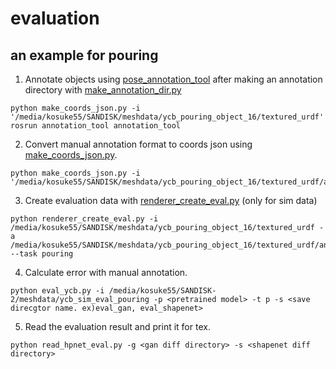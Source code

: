 # evaluation
## an example for pouring

1. Annotate objects using [pose_annotation_tool](https://github.com/kosuke55/pose_annotation_tool) after making an annotation directory with [make_annotation_dir.py](https://github.com/kosuke55/pose_annotation_tool/blob/master/utils/make_annotation_dir.py)

```
python make_coords_json.py -i '/media/kosuke55/SANDISK/meshdata/ycb_pouring_object_16/textured_urdf'
rosrun annotation_tool annotation_tool
```
2. Convert manual annotation format to coords json using [make_coords_json.py](https://github.com/kosuke55/pose_annotation_tool/blob/master/utils/make_coords_json.py).
```
python make_coords_json.py -i '/media/kosuke55/SANDISK/meshdata/ycb_pouring_object_16/textured_urdf/annotation_obj'
```

3. Create evaluation data with [renderer_create_eval.py](hanging_points_cnn/create_datase/renderer_create_eval.py) (only for sim data)
```
python renderer_create_eval.py -i /media/kosuke55/SANDISK/meshdata/ycb_pouring_object_16/textured_urdf -a /media/kosuke55/SANDISK/meshdata/ycb_pouring_object_16/textured_urdf/annotation_obj --task pouring
```

4. Calculate error with manual annotation.
```
python eval_ycb.py -i /media/kosuke55/SANDISK-2/meshdata/ycb_sim_eval_pouring -p <pretrained model> -t p -s <save direcgtor name. ex)eval_gan, eval_shapenet>
```

5. Read the evaluation result and print it for tex.
```
python read_hpnet_eval.py -g <gan diff directory> -s <shapenet diff directory>
```
